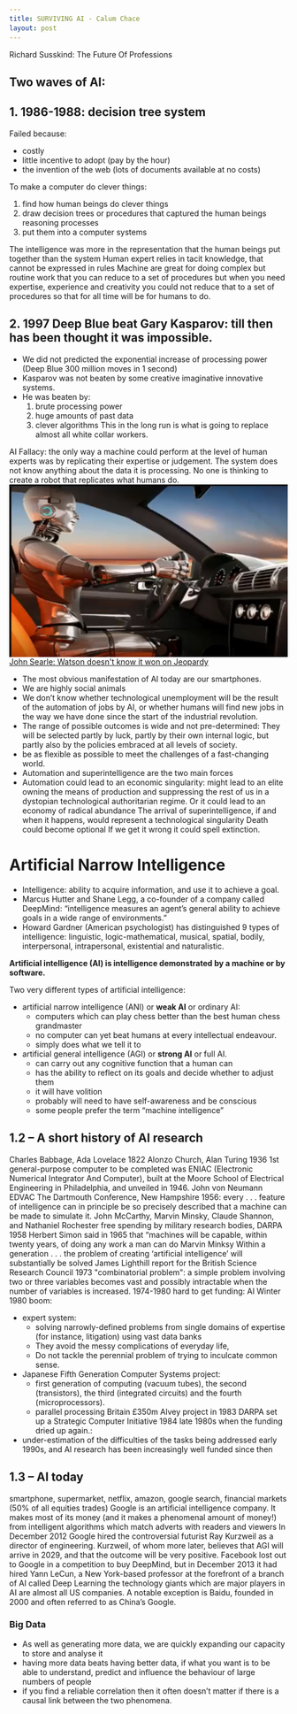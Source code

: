 ```yaml
---
title: SURVIVING AI - Calum Chace
layout: post
---
```


Richard Susskind: The Future Of Professions

## Two waves of AI:
## 1. 1986-1988: decision tree system

Failed because:
- costly
- little incentive to adopt (pay by the hour)
- the invention of the web (lots of documents available at no costs)

To make a computer do clever things:

1. find how human beings do clever things
2. draw decision trees or procedures that captured the human beings reasoning processes
3. put them into a computer systems

The intelligence was more in the representation that the human beings put together than the system
Human expert relies in tacit knowledge, that cannot be expressed in rules
Machine are great for doing complex but routine work that you can reduce to a set of procedures but when you need expertise, experience and creativity you could not reduce that to a set of procedures so that for all time will be for humans to do.

## 2. 1997 Deep Blue beat Gary Kasparov: till then has been thought it was impossible.

- We did not predicted the exponential increase of processing power (Deep Blue 300 million moves in 1 second)
- Kasparov was not beaten by some creative imaginative innovative systems.
- He was beaten by:
    1. brute processing power
    2. huge amounts of past data
    3. clever algorithms
This in the long run is what is going to replace almost all white collar workers.

AI Fallacy: the only way a machine could perform at the level of human experts was by replicating their expertise or judgement. 
The system does not know anything about the data it is processing. 
No one is thinking to create a robot that replicates what humans do.
<img src="/images/susskind1.PNG" width="700" style="display:block; margin-left: auto; margin-right: auto;">
[John Searle: Watson doesn't know it won on Jeopardy](http://web.nmsu.edu/~jvessel/Watson_Doesn't_Know_It_Won_on_'Jeopardy!'.pdf)

- The most obvious manifestation of AI today are our smartphones.
- We are highly social animals
- We don’t know whether technological unemployment will be the result of the automation of jobs by AI, or whether humans will find new jobs in the way we have done since the start of the industrial revolution. 
- The range of possible outcomes is wide and not pre-determined:
 They will be selected partly by luck, partly by their own internal logic, but partly also by the policies embraced at all levels of society.
 - be as flexible as possible to meet the challenges of a fast-changing world.
 - Automation and superintelligence are the two main forces 
 - Automation could lead to an economic singularity:
 might lead to an elite owning the means of production and suppressing the rest of us in a dystopian technological authoritarian regime.
 Or it could lead to an economy of radical abundance
 The arrival of superintelligence, if and when it happens, would represent a technological singularity 
 Death could become optional 
 If we get it wrong it could spell extinction.
 
 # Artificial Narrow Intelligence
 
- Intelligence: ability to acquire information, and use it to achieve a goal. 
- Marcus Hutter and Shane Legg, a co-founder of a company called DeepMind: “intelligence measures an agent’s general ability to achieve goals in a wide range of environments.”
- Howard Gardner (American psychologist) has distinguished 9 types of intelligence: linguistic, logic-mathematical, musical, spatial, bodily, interpersonal, intrapersonal, existential and naturalistic.

**Artificial intelligence (AI) is intelligence demonstrated by a machine or by software.**

Two very different types of artificial intelligence: 
- artificial narrow intelligence (ANI) or **weak AI** or ordinary AI: 
    - computers which can play chess better than the best human chess grandmaster 
    - no computer can yet beat humans at every intellectual endeavour.
    - simply does what we tell it to
- artificial general intelligence (AGI)  or **strong AI** or full AI.
    - can carry out any cognitive function that a human can
    - has the ability to reflect on its goals and decide whether to adjust them
    - it will have volition
    - probably will need to have self-awareness and be conscious
    - some people prefer the term “machine intelligence”
 
## 1.2 – A short history of AI research

Charles Babbage, Ada Lovelace 1822
Alonzo Church, Alan Turing 1936
1st general-purpose computer to be completed was ENIAC (Electronic Numerical Integrator And Computer), built at the Moore School of Electrical Engineering in Philadelphia, and unveiled in 1946.
John von Neumann EDVAC
The Dartmouth Conference, New Hampshire 1956: every . . . feature of intelligence can in principle be so precisely described that a machine can be made to simulate it. John McCarthy, Marvin Minsky, Claude Shannon, and Nathaniel Rochester
free spending by military research bodies, DARPA 1958
Herbert Simon said in 1965 that “machines will be capable, within twenty years, of doing any work a man can do
Marvin Minksy Within a generation . . . the problem of creating ‘artificial intelligence’ will substantially be solved
James Lighthill report for the British Science Research Council 1973 "combinatorial problem": a simple problem involving two or three variables becomes vast and possibly intractable when the number of variables is increased. 
1974-1980 hard to get funding: AI Winter
1980 boom:
- expert system: 
    - solving narrowly-defined problems from single domains of expertise (for instance, litigation) using vast data banks
    - They avoid the messy complications of everyday life, 
    - Do not tackle the perennial problem of trying to inculcate common sense.
- Japanese Fifth Generation Computer Systems project:
    - first generation of computing (vacuum tubes), the second (transistors), the third (integrated circuits) and the fourth (microprocessors).
    - parallel processing
Britain £350m Alvey project in 1983 
DARPA set up a Strategic Computer Initiative 1984
late 1980s when the funding dried up again.:
- under-estimation of the difficulties of the tasks being addressed
early 1990s, and AI research has been increasingly well funded since then

## 1.3 – AI today

smartphone, supermarket, netflix, amazon, google search, financial markets (50% of all equities trades)
Google is an artificial intelligence company. It makes most of its money (and it makes a phenomenal amount of money!) from intelligent algorithms which match adverts with readers and viewers
In December 2012 Google hired the controversial futurist Ray Kurzweil as a director of engineering. Kurzweil, of whom more later, believes that AGI will arrive in 2029, and that the outcome will be very positive.
Facebook lost out to Google in a competition to buy DeepMind, but in December 2013 it had hired Yann LeCun, a New York-based professor at the forefront of a branch of AI called Deep Learning
the technology giants which are major players in AI are almost all US companies. A notable exception is Baidu, founded in 2000 and often referred to as China’s Google.
### Big Data
- As well as generating more data, we are quickly expanding our capacity to store and analyse it
- having more data beats having better data, if what you want is to be able to understand, predict and influence the behaviour of large numbers of people
- if you find a reliable correlation then it often doesn’t matter if there is a causal link between the two phenomena.